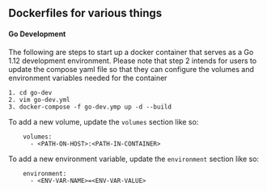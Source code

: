 ## Dockerfiles for various things

#### Go Development

The following are steps to start up a docker container that serves as a Go 1.12 development environment. Please note that step 2 intends for users to update the compose yaml file so that they can configure the volumes and environment variables needed for the container

```
1. cd go-dev
2. vim go-dev.yml
3. docker-compose -f go-dev.ymp up -d --build
```

To add a new volume, update the `volumes` section like so:
```
    volumes:
      - <PATH-ON-HOST>:<PATH-IN-CONTAINER>
```

To add a new environment variable, update the `environment` section like so:
```
    environment:
      - <ENV-VAR-NAME>=<ENV-VAR-VALUE>
```